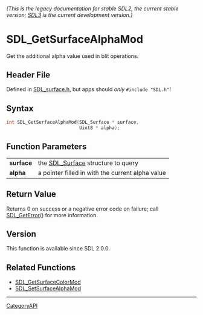 ###### (This is the legacy documentation for stable SDL2, the current stable version; [SDL3](https://wiki.libsdl.org/SDL3/) is the current development version.)
# SDL_GetSurfaceAlphaMod

Get the additional alpha value used in blit operations.

## Header File

Defined in [SDL_surface.h](https://github.com/libsdl-org/SDL/blob/SDL2/include/SDL_surface.h), but apps should _only_ `#include "SDL.h"`!

## Syntax

```c
int SDL_GetSurfaceAlphaMod(SDL_Surface * surface,
                           Uint8 * alpha);

```

## Function Parameters

|                 |                                                   |
| --------------- | ------------------------------------------------- |
| **surface**     | the [SDL_Surface](SDL_Surface) structure to query |
| **alpha**       | a pointer filled in with the current alpha value  |

## Return Value

Returns 0 on success or a negative error code on failure; call
[SDL_GetError](SDL_GetError)() for more information.

## Version

This function is available since SDL 2.0.0.

## Related Functions

* [SDL_GetSurfaceColorMod](SDL_GetSurfaceColorMod)
* [SDL_SetSurfaceAlphaMod](SDL_SetSurfaceAlphaMod)

----
[CategoryAPI](CategoryAPI)

